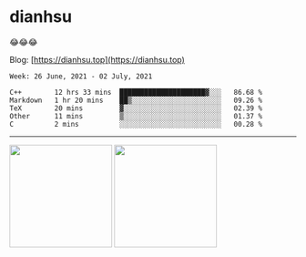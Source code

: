 
# dianhsu

:joy::joy::joy:

Blog: [https://dianhsu.top](https://dianhsu.top)

<!--START_SECTION:waka-->
```text
Week: 26 June, 2021 - 02 July, 2021

C++        12 hrs 33 mins  █████████████████████▓░░░   86.68 % 
Markdown   1 hr 20 mins    ██▒░░░░░░░░░░░░░░░░░░░░░░   09.26 % 
TeX        20 mins         ▓░░░░░░░░░░░░░░░░░░░░░░░░   02.39 % 
Other      11 mins         ▒░░░░░░░░░░░░░░░░░░░░░░░░   01.37 % 
C          2 mins          ░░░░░░░░░░░░░░░░░░░░░░░░░   00.28 % 
```
<!--END_SECTION:waka-->

---


<a href="https://github.com/dianhsu"><img src="https://github-readme-stats.vercel.app/api?username=dianhsu&count_private=true" height="180" /></a> <a href="https://github.com/dianhsu"><img src="https://github-readme-stats.vercel.app/api/top-langs/?username=dianhsu&langs_count=8&hide=html,css&layout=compact" height="180" /></a>
